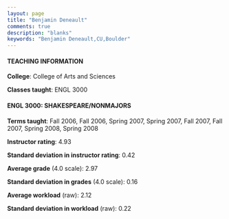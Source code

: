 ```yaml
---
layout: page
title: "Benjamin Deneault" 
comments: true
description: "blanks"
keywords: "Benjamin Deneault,CU,Boulder"
---
```

<head>
<script src="https://ajax.googleapis.com/ajax/libs/jquery/2.1.3/jquery.min.js"></script>
<script src="https://dl.dropboxusercontent.com/s/pc42nxpaw1ea4o9/highcharts.js?dl=0"></script>
<!-- <script src="../assets/js/highcharts.js"></script> -->
<style type="text/css">@font-face {
	font-family: "Bebas Neue";
	src: url(https://www.filehosting.org/file/details/544349/BebasNeue Regular.otf) format("opentype");
	}
	h1.Bebas { 
		font-family: "Bebas Neue", Verdana, Tahoma;
	}
</style>
</head>
	   
#### TEACHING INFORMATION

**College**: College of Arts and Sciences

**Classes taught**: ENGL 3000

#### ENGL 3000: SHAKESPEARE/NONMAJORS

**Terms taught**: Fall 2006, Fall 2006, Spring 2007, Spring 2007, Fall 2007, Fall 2007, Spring 2008, Spring 2008

**Instructor rating**: 4.93

**Standard deviation in instructor rating**: 0.42

**Average grade** (4.0 scale): 2.97

**Standard deviation in grades** (4.0 scale): 0.16

**Average workload** (raw): 2.12

**Standard deviation in workload** (raw): 0.22

